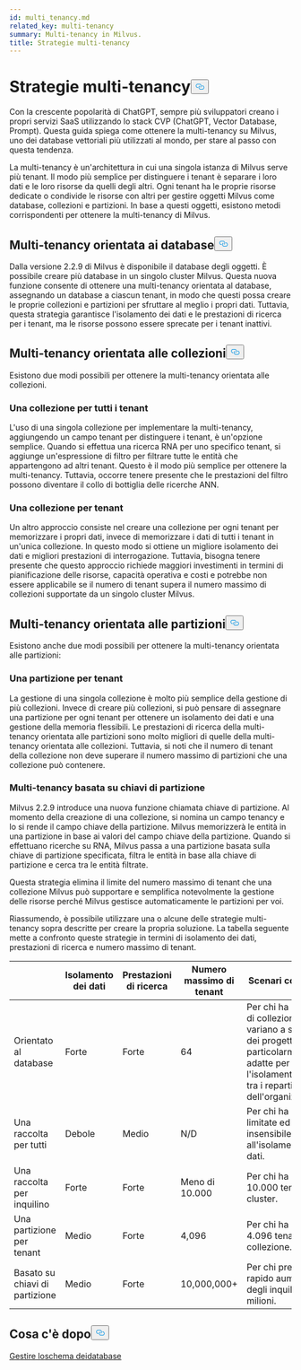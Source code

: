 ```yaml
---
id: multi_tenancy.md
related_key: multi-tenancy
summary: Multi-tenancy in Milvus.
title: Strategie multi-tenancy
---
```

<h1 id="Multi-tenancy-strategies" class="common-anchor-header">Strategie multi-tenancy<button data-href="#Multi-tenancy-strategies" class="anchor-icon" translate="no">
      <svg translate="no"
        aria-hidden="true"
        focusable="false"
        height="20"
        version="1.1"
        viewBox="0 0 16 16"
        width="16"
      >
        <path
          fill="#0092E4"
          fill-rule="evenodd"
          d="M4 9h1v1H4c-1.5 0-3-1.69-3-3.5S2.55 3 4 3h4c1.45 0 3 1.69 3 3.5 0 1.41-.91 2.72-2 3.25V8.59c.58-.45 1-1.27 1-2.09C10 5.22 8.98 4 8 4H4c-.98 0-2 1.22-2 2.5S3 9 4 9zm9-3h-1v1h1c1 0 2 1.22 2 2.5S13.98 12 13 12H9c-.98 0-2-1.22-2-2.5 0-.83.42-1.64 1-2.09V6.25c-1.09.53-2 1.84-2 3.25C6 11.31 7.55 13 9 13h4c1.45 0 3-1.69 3-3.5S14.5 6 13 6z"
        ></path>
      </svg>
    </button></h1><p>Con la crescente popolarità di ChatGPT, sempre più sviluppatori creano i propri servizi SaaS utilizzando lo stack CVP (ChatGPT, Vector Database, Prompt). Questa guida spiega come ottenere la multi-tenancy su Milvus, uno dei database vettoriali più utilizzati al mondo, per stare al passo con questa tendenza.</p>
<p>La multi-tenancy è un'architettura in cui una singola istanza di Milvus serve più tenant. Il modo più semplice per distinguere i tenant è separare i loro dati e le loro risorse da quelli degli altri. Ogni tenant ha le proprie risorse dedicate o condivide le risorse con altri per gestire oggetti Milvus come database, collezioni e partizioni. In base a questi oggetti, esistono metodi corrispondenti per ottenere la multi-tenancy di Milvus.</p>
<h2 id="Database-oriented-multi-tenancy" class="common-anchor-header">Multi-tenancy orientata ai database<button data-href="#Database-oriented-multi-tenancy" class="anchor-icon" translate="no">
      <svg translate="no"
        aria-hidden="true"
        focusable="false"
        height="20"
        version="1.1"
        viewBox="0 0 16 16"
        width="16"
      >
        <path
          fill="#0092E4"
          fill-rule="evenodd"
          d="M4 9h1v1H4c-1.5 0-3-1.69-3-3.5S2.55 3 4 3h4c1.45 0 3 1.69 3 3.5 0 1.41-.91 2.72-2 3.25V8.59c.58-.45 1-1.27 1-2.09C10 5.22 8.98 4 8 4H4c-.98 0-2 1.22-2 2.5S3 9 4 9zm9-3h-1v1h1c1 0 2 1.22 2 2.5S13.98 12 13 12H9c-.98 0-2-1.22-2-2.5 0-.83.42-1.64 1-2.09V6.25c-1.09.53-2 1.84-2 3.25C6 11.31 7.55 13 9 13h4c1.45 0 3-1.69 3-3.5S14.5 6 13 6z"
        ></path>
      </svg>
    </button></h2><p>Dalla versione 2.2.9 di Milvus è disponibile il database degli oggetti. È possibile creare più database in un singolo cluster Milvus. Questa nuova funzione consente di ottenere una multi-tenancy orientata al database, assegnando un database a ciascun tenant, in modo che questi possa creare le proprie collezioni e partizioni per sfruttare al meglio i propri dati. Tuttavia, questa strategia garantisce l'isolamento dei dati e le prestazioni di ricerca per i tenant, ma le risorse possono essere sprecate per i tenant inattivi.</p>
<h2 id="Collection-oriented-multi-tenancy" class="common-anchor-header">Multi-tenancy orientata alle collezioni<button data-href="#Collection-oriented-multi-tenancy" class="anchor-icon" translate="no">
      <svg translate="no"
        aria-hidden="true"
        focusable="false"
        height="20"
        version="1.1"
        viewBox="0 0 16 16"
        width="16"
      >
        <path
          fill="#0092E4"
          fill-rule="evenodd"
          d="M4 9h1v1H4c-1.5 0-3-1.69-3-3.5S2.55 3 4 3h4c1.45 0 3 1.69 3 3.5 0 1.41-.91 2.72-2 3.25V8.59c.58-.45 1-1.27 1-2.09C10 5.22 8.98 4 8 4H4c-.98 0-2 1.22-2 2.5S3 9 4 9zm9-3h-1v1h1c1 0 2 1.22 2 2.5S13.98 12 13 12H9c-.98 0-2-1.22-2-2.5 0-.83.42-1.64 1-2.09V6.25c-1.09.53-2 1.84-2 3.25C6 11.31 7.55 13 9 13h4c1.45 0 3-1.69 3-3.5S14.5 6 13 6z"
        ></path>
      </svg>
    </button></h2><p>Esistono due modi possibili per ottenere la multi-tenancy orientata alle collezioni.</p>
<h3 id="One-collection-for-all-tenants" class="common-anchor-header">Una collezione per tutti i tenant</h3><p>L'uso di una singola collezione per implementare la multi-tenancy, aggiungendo un campo tenant per distinguere i tenant, è un'opzione semplice. Quando si effettua una ricerca RNA per uno specifico tenant, si aggiunge un'espressione di filtro per filtrare tutte le entità che appartengono ad altri tenant. Questo è il modo più semplice per ottenere la multi-tenancy. Tuttavia, occorre tenere presente che le prestazioni del filtro possono diventare il collo di bottiglia delle ricerche ANN.</p>
<h3 id="One-collection-per-tenant" class="common-anchor-header">Una collezione per tenant</h3><p>Un altro approccio consiste nel creare una collezione per ogni tenant per memorizzare i propri dati, invece di memorizzare i dati di tutti i tenant in un'unica collezione. In questo modo si ottiene un migliore isolamento dei dati e migliori prestazioni di interrogazione. Tuttavia, bisogna tenere presente che questo approccio richiede maggiori investimenti in termini di pianificazione delle risorse, capacità operativa e costi e potrebbe non essere applicabile se il numero di tenant supera il numero massimo di collezioni supportate da un singolo cluster Milvus.</p>
<h2 id="Partition-oriented-multi-tenancy" class="common-anchor-header">Multi-tenancy orientata alle partizioni<button data-href="#Partition-oriented-multi-tenancy" class="anchor-icon" translate="no">
      <svg translate="no"
        aria-hidden="true"
        focusable="false"
        height="20"
        version="1.1"
        viewBox="0 0 16 16"
        width="16"
      >
        <path
          fill="#0092E4"
          fill-rule="evenodd"
          d="M4 9h1v1H4c-1.5 0-3-1.69-3-3.5S2.55 3 4 3h4c1.45 0 3 1.69 3 3.5 0 1.41-.91 2.72-2 3.25V8.59c.58-.45 1-1.27 1-2.09C10 5.22 8.98 4 8 4H4c-.98 0-2 1.22-2 2.5S3 9 4 9zm9-3h-1v1h1c1 0 2 1.22 2 2.5S13.98 12 13 12H9c-.98 0-2-1.22-2-2.5 0-.83.42-1.64 1-2.09V6.25c-1.09.53-2 1.84-2 3.25C6 11.31 7.55 13 9 13h4c1.45 0 3-1.69 3-3.5S14.5 6 13 6z"
        ></path>
      </svg>
    </button></h2><p>Esistono anche due modi possibili per ottenere la multi-tenancy orientata alle partizioni:</p>
<h3 id="One-partition-per-tenant" class="common-anchor-header">Una partizione per tenant</h3><p>La gestione di una singola collezione è molto più semplice della gestione di più collezioni. Invece di creare più collezioni, si può pensare di assegnare una partizione per ogni tenant per ottenere un isolamento dei dati e una gestione della memoria flessibili. Le prestazioni di ricerca della multi-tenancy orientata alle partizioni sono molto migliori di quelle della multi-tenancy orientata alle collezioni. Tuttavia, si noti che il numero di tenant della collezione non deve superare il numero massimo di partizioni che una collezione può contenere.</p>
<h3 id="Partition-key-based-multi-tenancy" class="common-anchor-header">Multi-tenancy basata su chiavi di partizione</h3><p>Milvus 2.2.9 introduce una nuova funzione chiamata chiave di partizione. Al momento della creazione di una collezione, si nomina un campo tenancy e lo si rende il campo chiave della partizione. Milvus memorizzerà le entità in una partizione in base ai valori del campo chiave della partizione. Quando si effettuano ricerche su RNA, Milvus passa a una partizione basata sulla chiave di partizione specificata, filtra le entità in base alla chiave di partizione e cerca tra le entità filtrate.</p>
</div>
<p>Questa strategia elimina il limite del numero massimo di tenant che una collezione Milvus può supportare e semplifica notevolmente la gestione delle risorse perché Milvus gestisce automaticamente le partizioni per voi.</p>
<p>Riassumendo, è possibile utilizzare una o alcune delle strategie multi-tenancy sopra descritte per creare la propria soluzione. La tabella seguente mette a confronto queste strategie in termini di isolamento dei dati, prestazioni di ricerca e numero massimo di tenant.</p>
<table>
<thead>
<tr><th></th><th>Isolamento dei dati</th><th>Prestazioni di ricerca</th><th>Numero massimo di tenant</th><th>Scenari consigliati</th></tr>
</thead>
<tbody>
<tr><td>Orientato al database</td><td>Forte</td><td>Forte</td><td>64</td><td>Per chi ha bisogno di collezioni che variano a seconda dei progetti, particolarmente adatte per l'isolamento dei dati tra i reparti dell'organizzazione.</td></tr>
<tr><td>Una raccolta per tutti</td><td>Debole</td><td>Medio</td><td>N/D</td><td>Per chi ha risorse limitate ed è insensibile all'isolamento dei dati.</td></tr>
<tr><td>Una raccolta per inquilino</td><td>Forte</td><td>Forte</td><td>Meno di 10.000</td><td>Per chi ha meno di 10.000 tenant per cluster.</td></tr>
<tr><td>Una partizione per tenant</td><td>Medio</td><td>Forte</td><td>4,096</td><td>Per chi ha meno di 4.096 tenant per collezione.</td></tr>
<tr><td>Basato su chiavi di partizione</td><td>Medio</td><td>Forte</td><td>10,000,000+</td><td>Per chi prevede un rapido aumento degli inquilini fino a milioni.</td></tr>
</tbody>
</table>
<h2 id="Whats-next" class="common-anchor-header">Cosa c'è dopo<button data-href="#Whats-next" class="anchor-icon" translate="no">
      <svg translate="no"
        aria-hidden="true"
        focusable="false"
        height="20"
        version="1.1"
        viewBox="0 0 16 16"
        width="16"
      >
        <path
          fill="#0092E4"
          fill-rule="evenodd"
          d="M4 9h1v1H4c-1.5 0-3-1.69-3-3.5S2.55 3 4 3h4c1.45 0 3 1.69 3 3.5 0 1.41-.91 2.72-2 3.25V8.59c.58-.45 1-1.27 1-2.09C10 5.22 8.98 4 8 4H4c-.98 0-2 1.22-2 2.5S3 9 4 9zm9-3h-1v1h1c1 0 2 1.22 2 2.5S13.98 12 13 12H9c-.98 0-2-1.22-2-2.5 0-.83.42-1.64 1-2.09V6.25c-1.09.53-2 1.84-2 3.25C6 11.31 7.55 13 9 13h4c1.45 0 3-1.69 3-3.5S14.5 6 13 6z"
        ></path>
      </svg>
    </button></h2><p><a href="/docs/it/v2.4.x/manage_databases.md">Gestire lo</a><a href="/docs/it/v2.4.x/schema.md">schema dei</a><a href="/docs/it/v2.4.x/manage_databases.md">database</a></p>
